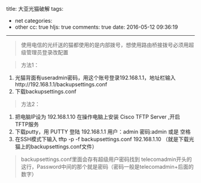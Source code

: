 title: 大亚光猫破解
tags:
  - net
categories:
  - other
cc: true
hljs: true
comments: true
date: 2016-05-12 09:36:19
---
>使用电信的光纤送的猫都使用的是内部拨号，想使用路由桥接拨号必须用超级管理员登录改配置

>方法1：
1. 光猫背面有useradmin密码，用这个账号登录192.168.1.1，地址栏输入http://192.168.1.1/backupsettings.conf
2. 下载backupsettings.conf

>方法2：
1. 把电脑IP设为 192.168.1.10 在操作电脑上安装 Cisco TFTP Server  ,开启 TFTP服务
2. 下载putty，用 PUTTY 登陆 192.168.1.1   用户：admin  密码:admin 或是 空格
3. 在SSH模式下输入 tftp -p -f backupsettings.conf 192.168.1.10  （就是下载光猫上的backupsettings.conf文件）


>backupsettings.conf里面会存有超级用户密码找到 telecomadmin开头的这行，Password中间的那个就是密码（密码一般是telecomadmin+后面的数字）
